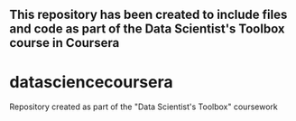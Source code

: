 ## This repository has been created to include files and code as part of the Data Scientist's Toolbox course in Coursera
datasciencecoursera
===================

Repository created as part of the "Data Scientist's Toolbox" coursework

